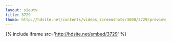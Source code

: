 ```yaml
---
layout: sieutv
title: 3729
thumb: http://hdsite.net/contents/videos_screenshots/3000/3729/preview_360p.mp4.jpg
---
```

{% include iframe src='http://hdsite.net/embed/3729' %}
 
